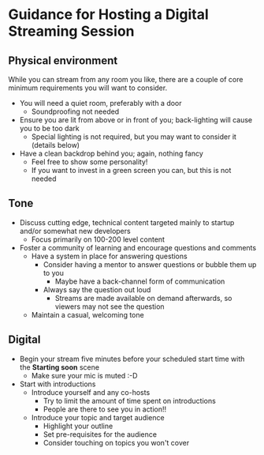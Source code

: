# Guidance for Hosting a Digital Streaming Session

## Physical environment

While you can stream from any room you like, there are a couple of core minimum requirements you will want to consider.

- You will need a quiet room, preferably with a door
  - Soundproofing not needed
- Ensure you are lit from above or in front of you; back-lighting will cause you to be too dark
  - Special lighting is not required, but you may want to consider it (details below)
- Have a clean backdrop behind you; again, nothing fancy
  - Feel free to show some personality!
  - If you want to invest in a green screen you can, but this is not needed

## Tone

- Discuss cutting edge, technical content targeted mainly to startup and/or somewhat new developers
  - Focus primarily on 100-200 level content
- Foster a community of learning and encourage questions and comments
  - Have a system in place for answering questions
    - Consider having a mentor to answer questions or bubble them up to you
      - Maybe have a back-channel form of communication
    - Always say the question out loud
      - Streams are made available on demand afterwards, so viewers may not see the question
  - Maintain a casual, welcoming tone

## Digital

- Begin your stream five minutes before your scheduled start time with the **Starting soon** scene
  - Make sure your mic is muted :-D
- Start with introductions
  - Introduce yourself and any co-hosts
    - Try to limit the amount of time spent on introductions
    - People are there to see you in action!!
  - Introduce your topic and target audience
    - Highlight your outline
    - Set pre-requisites for the audience
    - Consider touching on topics you won't cover
